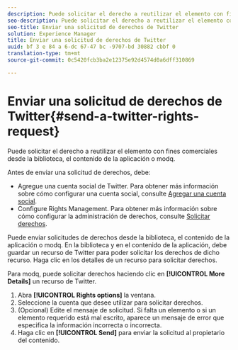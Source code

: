 ```yaml
---
description: Puede solicitar el derecho a reutilizar el elemento con fines comerciales desde la biblioteca, el contenido de la aplicación o modq.
seo-description: Puede solicitar el derecho a reutilizar el elemento con fines comerciales desde la biblioteca, el contenido de la aplicación o modq.
seo-title: Enviar una solicitud de derechos de Twitter
solution: Experience Manager
title: Enviar una solicitud de derechos de Twitter
uuid: bf 3 e 84 a 6-dc 67-47 bc -9707-bd 30882 cbbf 0
translation-type: tm+mt
source-git-commit: 0c5420fcb3ba2e12375e92d4574d0a6dff310869

---
```



# Enviar una solicitud de derechos de Twitter{#send-a-twitter-rights-request}

Puede solicitar el derecho a reutilizar el elemento con fines comerciales desde la biblioteca, el contenido de la aplicación o modq.

Antes de enviar una solicitud de derechos, debe:

* Agregue una cuenta social de Twitter. Para obtener más información sobre cómo configurar una cuenta social, consulte [Agregar una cuenta social](../c-users-creating-accounts-with-studio-access/t-configure-social-accout-instagram/t-configure-social-accout-instagram.md#t_configure_social_accout_instagram).
* Configure Rights Management. Para obtener más información sobre cómo configurar la administración de derechos, consulte [Solicitar derechos](../c-how-requesting-rights-works/c-how-requesting-rights-works.md#c_how_requesting_rights_works).

Puede enviar solicitudes de derechos desde la biblioteca, el contenido de la aplicación o modq. En la biblioteca y en el contenido de la aplicación, debe guardar un recurso de Twitter para poder solicitar los derechos de dicho recurso. Haga clic en los detalles de un recurso para solicitar derechos.

Para modq, puede solicitar derechos haciendo clic en **[!UICONTROL More Details]** un recurso de Twitter.

1. Abra **[!UICONTROL Rights options]** la ventana.
1. Seleccione la cuenta que desee utilizar para solicitar derechos.
1. (Opcional) Edite el mensaje de solicitud. Si falta un elemento o si un elemento requerido está mal escrito, aparece un mensaje de error que especifica la información incorrecta o incorrecta.
1. Haga clic en **[!UICONTROL Send]** para enviar la solicitud al propietario del contenido.
